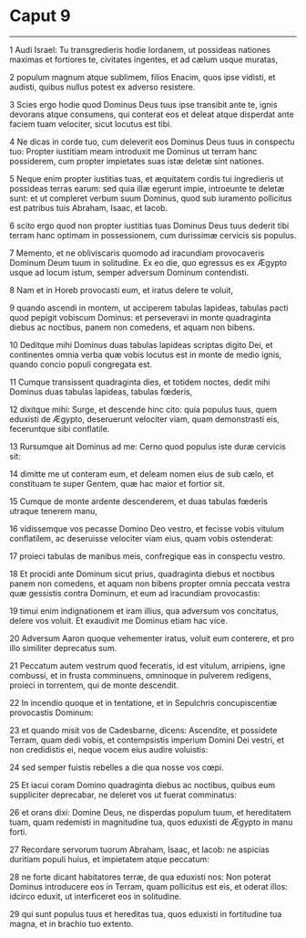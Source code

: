 # Caput 9

***

1 Audi Israel: Tu transgredieris hodie Iordanem, ut possideas nationes maximas et fortiores te, civitates ingentes, et ad cælum usque muratas,

2 populum magnum atque sublimem, filios Enacim, quos ipse vidisti, et audisti, quibus nullus potest ex adverso resistere.

3 Scies ergo hodie quod Dominus Deus tuus ipse transibit ante te, ignis devorans atque consumens, qui conterat eos et deleat atque disperdat ante faciem tuam velociter, sicut locutus est tibi.

4 Ne dicas in corde tuo, cum deleverit eos Dominus Deus tuus in conspectu tuo: Propter iustitiam meam introduxit me Dominus ut terram hanc possiderem, cum propter impietates suas istæ deletæ sint nationes.

5 Neque enim propter iustitias tuas, et æquitatem cordis tui ingredieris ut possideas terras earum: sed quia illæ egerunt impie, introeunte te deletæ sunt: et ut compleret verbum suum Dominus, quod sub iuramento pollicitus est patribus tuis Abraham, Isaac, et Iacob.

6 scito ergo quod non propter iustitias tuas Dominus Deus tuus dederit tibi terram hanc optimam in possessionem, cum durissimæ cervicis sis populus.

7 Memento, et ne obliviscaris quomodo ad iracundiam provocaveris Dominum Deum tuum in solitudine. Ex eo die, quo egressus es ex Ægypto usque ad locum istum, semper adversum Dominum contendisti.

8 Nam et in Horeb provocasti eum, et iratus delere te voluit,

9 quando ascendi in montem, ut acciperem tabulas lapideas, tabulas pacti quod pepigit vobiscum Dominus: et perseveravi in monte quadraginta diebus ac noctibus, panem non comedens, et aquam non bibens.

10 Deditque mihi Dominus duas tabulas lapideas scriptas digito Dei, et continentes omnia verba quæ vobis locutus est in monte de medio ignis, quando concio populi congregata est.

11 Cumque transissent quadraginta dies, et totidem noctes, dedit mihi Dominus duas tabulas lapideas, tabulas fœderis,

12 dixitque mihi: Surge, et descende hinc cito: quia populus tuus, quem eduxisti de Ægypto, deseruerunt velociter viam, quam demonstrasti eis, feceruntque sibi conflatile.

13 Rursumque ait Dominus ad me: Cerno quod populus iste duræ cervicis sit:

14 dimitte me ut conteram eum, et deleam nomen eius de sub cælo, et constituam te super Gentem, quæ hac maior et fortior sit.

15 Cumque de monte ardente descenderem, et duas tabulas fœderis utraque tenerem manu,

16 vidissemque vos pecasse Domino Deo vestro, et fecisse vobis vitulum conflatilem, ac deseruisse velociter viam eius, quam vobis ostenderat:

17 proieci tabulas de manibus meis, confregique eas in conspectu vestro.

18 Et procidi ante Dominum sicut prius, quadraginta diebus et noctibus panem non comedens, et aquam non bibens propter omnia peccata vestra quæ gessistis contra Dominum, et eum ad iracundiam provocastis:

19 timui enim indignationem et iram illius, qua adversum vos concitatus, delere vos voluit. Et exaudivit me Dominus etiam hac vice.

20 Adversum Aaron quoque vehementer iratus, voluit eum conterere, et pro illo similiter deprecatus sum.

21 Peccatum autem vestrum quod feceratis, id est vitulum, arripiens, igne combussi, et in frusta comminuens, omninoque in pulverem redigens, proieci in torrentem, qui de monte descendit.

22 In incendio quoque et in tentatione, et in Sepulchris concupiscentiæ provocastis Dominum:

23 et quando misit vos de Cadesbarne, dicens: Ascendite, et possidete Terram, quam dedi vobis, et contempsistis imperium Domini Dei vestri, et non credidistis ei, neque vocem eius audire voluistis:

24 sed semper fuistis rebelles a die qua nosse vos cœpi.

25 Et iacui coram Domino quadraginta diebus ac noctibus, quibus eum suppliciter deprecabar, ne deleret vos ut fuerat comminatus:

26 et orans dixi: Domine Deus, ne disperdas populum tuum, et hereditatem tuam, quam redemisti in magnitudine tua, quos eduxisti de Ægypto in manu forti.

27 Recordare servorum tuorum Abraham, Isaac, et Iacob: ne aspicias duritiam populi huius, et impietatem atque peccatum:

28 ne forte dicant habitatores terræ, de qua eduxisti nos: Non poterat Dominus introducere eos in Terram, quam pollicitus est eis, et oderat illos: idcirco eduxit, ut interficeret eos in solitudine.

29 qui sunt populus tuus et hereditas tua, quos eduxisti in fortitudine tua magna, et in brachio tuo extento.

